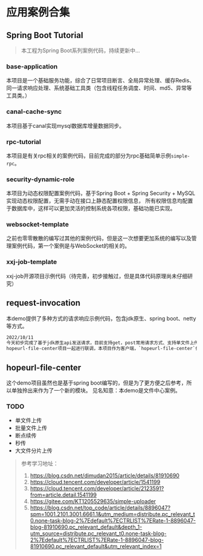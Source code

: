 # 应用案例合集
## Spring Boot Tutorial
> 本工程为Spring Boot系列案例代码，持续更新中...
### base-application
本项目是一个基础服务功能，综合了日常项目断言、全局异常处理、缓存Redis、同一请求响应处理、系统基础工具类（包含线程任务调度、时间、md5、异常等工具类。）
### canal-cache-sync
本项目基于canal实现mysql数据库增量数据同步。
### rpc-tutorial
本项目是有关rpc相关的案例代码，目前完成的部分为rpc基础简单示例`simple-rpc`。
### security-dynamic-role
本项目为动态权限配置案例代码，基于Spring Boot + Spring Security + MySQL实现动态权限配置，无需手动在接口上静态配置权限信息，
所有权限信息均配置于数据库中，这样可以更加灵活的控制系统各项权限，基础功能已实现。
### websocket-template
之前也零零散散的编写过其他的案例代码，但是这一次想要更加系统的编写以及管理案例代码，第一个案例是与WebSocket的相关的。
### xxj-job-template
xxj-job开源项目示例代码（待完善，初步接触过，但是具体代码原理尚未仔细研究）
## request-invocation
本demo提供了多种方式的请求响应示例代码，包含jdk原生、spring boot、netty等方式。
```txt
2022/10/11
今天初步完成了基于jdk原生api发送请求，目前支持get，post常用请求方式、支持单文件上传(待优化)，关于文件上传，此部分将联合
hopeurl-file-center项目一起进行联调，本项目作为客户端，`hopeurl-file-center`作为服务端。
```
## hopeurl-file-center
这个demo项目虽然也是基于spring boot编写的，但是为了更方便之后参考，所以单独拎出来作为了一个新的模块。
见名知意：本demo是文件中心案例。
### TODO
- 单文件上传
- 批量文件上传
- 断点续传
- 秒传
- 大文件分片上传
> 参考学习地址：
> 1. https://blog.csdn.net/dimudan2015/article/details/81910690
> 2. https://cloud.tencent.com/developer/article/1541199
> 3. https://cloud.tencent.com/developer/article/2123591?from=article.detail.1541199
> 4. https://gitee.com/KT1205529635/simple-uploader
> 5. https://blog.csdn.net/top_code/article/details/8896047?spm=1001.2101.3001.6661.1&utm_medium=distribute.pc_relevant_t0.none-task-blog-2%7Edefault%7ECTRLIST%7ERate-1-8896047-blog-81910690.pc_relevant_default&depth_1-utm_source=distribute.pc_relevant_t0.none-task-blog-2%7Edefault%7ECTRLIST%7ERate-1-8896047-blog-81910690.pc_relevant_default&utm_relevant_index=1
